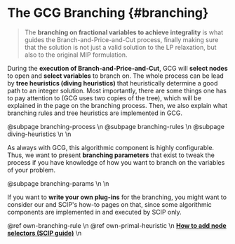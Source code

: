 # The GCG Branching {#branching}
> The **branching on fractional variables to achieve integrality** is what guides the Branch-and-Price-and-Cut process, finally
> making sure that the solution is not just a valid solution to the LP relaxation, but also to the original MIP formulation.

During the **execution of Branch-and-Price-and-Cut**, GCG will **select nodes** to open and **select variables** to branch
on. The whole process can be lead by **tree heuristics (diving heuristics)** that heuristically determine a good path to
an integer solution. Most importantly, there are some things one has to pay attention to (GCG uses two
copies of the tree), which will be explained in the page on the branching process. Then, we also explain
what branching rules and tree heuristics are implemented in GCG.

@subpage branching-process \n
@subpage branching-rules \n
@subpage diving-heuristics \n
\n

As always with GCG, this algorithmic component is highly configurable. Thus, we want to present 
**branching parameters** that exist to tweak the process if you have knowledge of how you want to
branch on the variables of your problem.

@subpage branching-params \n
\n

If you want to **write your own plug-ins** for the branching, you might want to consider our and SCIP's how-to
pages on that, since some algorithmic components are implemented in and executed by SCIP only.

@ref own-branching-rule \n
@ref own-primal-heuristic \n
[**How to add node selectors (SCIP guide)**](https://scipopt.org/doc/html/NODESEL.php) \n
